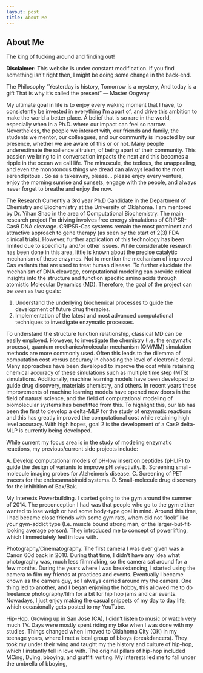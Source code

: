 ```yaml
---
layout: post
title: About Me
---
```


## About Me ## 

The king of fucking around and finding out!

**Disclaimer:** This website is under constant modification.
If you find something isn't right then,
I might be doing some change in the back-end.

The Philosophy 
“Yesterday is history,
Tomorrow is a mystery,
And today is a gift
That is why it’s called the present”
— Master Oogway

My ultimate goal in life is to enjoy every waking moment that I have, to consistently be invested in everything I’m apart of, and drive this ambition to make the world a better place. A belief that is so rare in the world, especially when in a Ph.D. where our impact can feel so narrow. Nevertheless, the people we interact with, our friends and family, the students we mentor, our colleagues, and our community is impacted by our presence, whether we are aware of this or or not. Many people underestimate the salience altruism, of being apart of their community. This passion we bring to in conversation impacts the next and this becomes a ripple in the ocean we call life.  The minuscule, the tedious, the unappealing, and even the monotonous things we dread can always lead to the most serendipitous . So as a takeaway, please… please enjoy every venture, enjoy the morning sunrise and sunsets, engage with the people, and always never forget to breathe and enjoy the now. 

The Research 
Currently a 3rd year Ph.D Candidate in the Department of Chemistry and Biochemistry at the University of Oklahoma. I am mentored by Dr. Yihan Shao in the area of Computational Biochemistry. The main research project I’m driving involves free energy simulations of CRIPSR-Cas9 DNA cleavage. CRIPSR-Cas systems remain the most prominent and attractive approach to gene therapy (as seen by the start of 2(3) FDA clinical trials). However, further application of this technology has been limited due to specificity and/or other issues. While considerable research has been done in this area, little is known about the precise catalytic mechanism of these enzymes. Not to mention the mechanism of improved Cas variants that are used to treat human disease. To further elucidate the mechanism of DNA cleavage, computational modeling can provide critical insights into the structure and function specific amino acids through atomistic Molecular Dynamics (MD). Therefore, the goal of the project can be seen as two goals:

1. Understand the underlying biochemical processes to guide the development of future drug therapies.
3. Implementation of the latest and most advanced computational techniques to investigate enzymatic processes.

 To understand the structure function relationship, classical MD can be easily employed. However, to investigate the chemistry (I.e. the enzymatic process), quantum mechanics/molecular mechanism (QM/MM) simulation methods are more commonly used. Often this leads to the dilemma of computation cost versus accuracy in choosing the level of electronic detail. Many approaches have been developed to improve the cost while retaining chemical accuracy of these simulations such as multiple time step (MTS) simulations. Additionally, machine learning models have been developed to guide drug discovery, materials chemistry, and others. In recent years these improvements of machine learning models have opened new doors in the field of natural science, and the field of computational modeling of biomolecular systems has benefitted from this. To highlight this, our lab has been the first to develop a delta-MLP for the study of enzymatic reactions and this has greatly improved the computational cost while retaining high level accuracy. With high hopes, goal 2 is the development of a Cas9 delta-MLP is currently being developed.

While current my focus area is in the study of modeling enzymatic reactions, my previous/current side projects include:

A. Develop computational models of pH-low insertion peptides (pHLIP) to guide the design of variants to improve pH selectivity.
B. Screening small-molecule imaging probes for Alzheimer’s disease.
C. Screening of PET tracers for the endocannabinoid systems.
D. Small-molecule drug discovery for the inhibition of Bax/Bak.

My Interests
Powerbuilding. I started going to the gym around the summer of 2014. The preconception I had was that people who go to the gym either wanted to lose weigh or had some body-type goal in mind. Around this time, I had became close friends with some gym rats, whom did not “look” like your gym-addict type (I.e. muscle bound strong man, or the larger-but-fit-looking average person). They introduced me to concept of powerlifting, which I immediately feel in love with. 

Photography/Cinematography. The first camera I was ever given was a Canon 60d back in 2010. During that time, I didn’t have any idea what photography was, much less filmmaking, so the camera sat around for a few months. During the years where I was breakdancing, I started using the camera to film my friends at practices and events. Eventually I became known as the camera guy, so I always carried around my the camera. One thing led to another, and I began enjoying the hobby, this allowed me to do freelance photography/film for a bit for hip hop jams and car events. Nowadays, I just enjoy making the casual snippets of my day to day life, which occasionally gets posted to my YouTube. 

Hip-Hop. Growing up in San Jose (CA), I didn’t listen to music or watch very much TV. Days were mostly spent riding my bike when I was done with my studies. Things changed when I moved to Oklahoma City (OK) in my teenage years, where I met a local group of bboys (breakdancers). They took my under their wing and taught my the history and culture of hip-hop, which I instantly fell in love with. The original pillars of hip-hop included MCing, DJing, bboying, and graffiti writing. My interests led me to fall under the umbrella of bboying,
